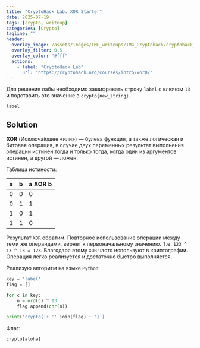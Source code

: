 ```yaml
---
title: "CryptoHack Lab. XOR Starter"
date: 2025-07-19
tags: [crypto, writeup]  
categories: [Crypto]
tagline: ""
header:
  overlay_image: /assets/images/IMG_writeups/IMG_Cryptohack/cryptohack_logo.webp
  overlay_filter: 0.5 
  overlay_color: "#fff"
  actions:
    - label: "СryptoHack Lab"
      url: "https://cryptohack.org/courses/intro/xor0/"
---
```


Для решения лабы необходимо зашифровать строку `label` с ключом `13` и подставить это значение в  `crypto{new_string}`.

```
label
```

## Solution

**XOR** (Исключа́ющее «или») — булева функция, а также логическая и битовая операция, в случае двух переменных результат выполнения операции истинен тогда и только тогда, когда один из аргументов истинен, а другой — ложен.

Таблица истиности:

| a   | b   | a XOR b |
| --- | --- | ------- |
| 0   | 0   | 0       |
| 0   | 1   | 1       |
| 1   | 0   | 1       |
| 1   | 1   | 0       |

Результат `XOR` обратим. Повторное использование операции между теми же операндами, вернет к первоначальному значению. Т.е. `123 ^ 13 ^ 13 = 123`. Благодаря этому `XOR` часто используют в криптографии. Операция легко реализуется и достаточно быстро выполняется.

Реализую алгоритм на языке `Python`:

```python
key = 'label'
flag = []

for c in key: 
    n = ord(c) ^ 13
    flag.append(chr(n))

print('crypto{'+ ''.join(flag) + '}')
```

Флаг:

```
crypto{aloha}
```